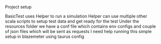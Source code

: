 Project setup

BasicTest uses Helper to run a simulation
Helper can use multiple other scala scripts to setup test data and get ready for the test
Under the resources folder we have a conf file which contains env configs and couple of json files which will be sent as requests
I need help running this simple setup in blazemeter using taurus config
